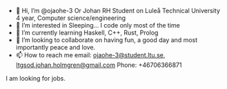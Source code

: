 - 👋 Hi, I’m @ojaohe-3 Or Johan RH Student on Luleå Technical University 4 year, Computer science/engineering
- 👀 I’m interested in Sleeping... I code only most of the time
- 🌱 I’m currently learning Haskell, C++, Rust, Prolog
- 💞️ I’m looking to collaborate on having fun, a good day and most importantly peace and love.
- 📫 How to reach me
email:
ojaohe-3@student.ltu.se,
Itgsod.johan.holmgren@gmail.com 
Phone:
+46706366871


I am looking for jobs.


<!---
ojaohe-3/ojaohe-3 is a ✨ special ✨ repository because its `README.md` (this file) appears on your GitHub profile.
You can click the Preview link to take a look at your changes.
--->
